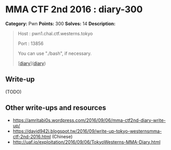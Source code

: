 # MMA CTF 2nd 2016 : diary-300

**Category:** Pwn
**Points:** 300
**Solves:** 14
**Description:**

> Host : pwn1.chal.ctf.westerns.tokyo
>
> Port : 13856
>
>
> You can use "./bash", if necessary.
>
>
> [[diary](./diary)]([diary](./diary))


## Write-up

(TODO)

## Other write-ups and resources

* https://amritabi0s.wordpress.com/2016/09/06/mma-ctf2nd-diary-write-up/
* https://david942j.blogspot.tw/2016/09/write-up-tokyo-westernsmma-ctf-2nd-2016.html (Chinese)
* http://uaf.io/exploitation/2016/09/06/TokyoWesterns-MMA-Diary.html
